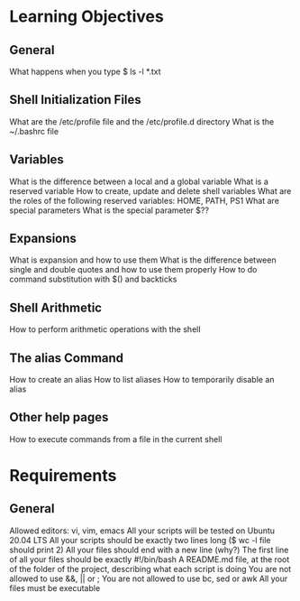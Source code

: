 <h1>Learning Objectives</h1>
<h2>General</h2>
<p>
What happens when you type $ ls -l *.txt
</p>
<h2>Shell Initialization Files</h2><p>
What are the /etc/profile file and the /etc/profile.d directory
What is the ~/.bashrc file</p>
<h2>Variables</h2><p>What is the difference between a local and a global variable
What is a reserved variable
How to create, update and delete shell variables
What are the roles of the following reserved variables: HOME, PATH, PS1
What are special parameters
What is the special parameter $??</p>
<h2>Expansions</h2><p>What is expansion and how to use them
What is the difference between single and double quotes and how to use them properly
How to do command substitution with $() and backticks</p>
<h2>Shell Arithmetic</h2><p>How to perform arithmetic operations with the shell</p>
<h2>The alias Command</h2><p>How to create an alias
How to list aliases
How to temporarily disable an alias</p>
<h2>Other help pages</h2><p>How to execute commands from a file in the current shell
</p>
<h1>Requirements</h1>
<h2>General</h2><p>Allowed editors: vi, vim, emacs
All your scripts will be tested on Ubuntu 20.04 LTS
All your scripts should be exactly two lines long ($ wc -l file should print 2)
All your files should end with a new line (why?)
The first line of all your files should be exactly #!/bin/bash
A README.md file, at the root of the folder of the project, describing what each script is doing
You are not allowed to use &&, || or ;
You are not allowed to use bc, sed or awk
All your files must be executable
</p>
